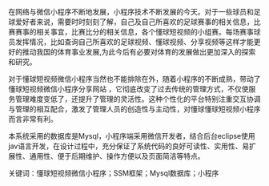 在网络与微信小程序不断地发展，小程序技术不断发展的今天。对于一些球员和足球爱好者来说，需要时时刻刻了解，自己及自己所喜欢的足球赛事的相关信息，比赛赛事的相关事宜，比赛比分的相关信息，各个懂球短视频的小组赛。每场赛事球员发挥情况，比如查询自己所喜欢的足球视频、懂球视频、分享视频等这样才能更好的推动我国的体育事业发展,为此今后有必要对体育的发展做出更加深入的探索和研究。

对于懂球短视频微信小程序当然也不能排除在外，随着小程序的不断成熟，带动了懂球短视频微信小程序分享网站 ，它彻底改变了过去传统的管理方式，不仅使服务管理难度变低了，还提升了管理的灵活性。这种个性化的平台特别注重交互协调与管理的相互配合，激发了管理人员的创造性与主动性，对懂球懂球短视频小程序而言非常有利。

本系统采用的数据库是Mysql，小程序端采用微信开发者，结合后台eclipse使用jav语言开发，在设计过程中，充分保证了系统代码的良好可读性、实用性、易扩展性、通用性、便于后期维护、操作方便以及页面简洁等特点。

关键词：懂球短视频微信小程序；SSM框架；Mysql数据库；小程序
